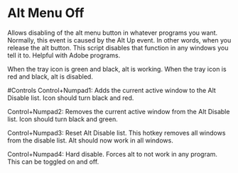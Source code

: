 # Alt Menu Off
Allows disabling of the alt menu button in whatever programs you want.
Normally, this event is caused by the Alt Up event. In other words, when you release the alt button.
This script disables that function in any windows you tell it to.
Helpful with Adobe programs.

When the tray icon is green and black, alt is working.
When the tray icon is red and black, alt is disabled.

#Controls
Control+Numpad1:    Adds the current active window to the Alt Disable list.
                    Icon should turn black and red.

Control+Numpad2:    Removes the current active window from the Alt Disable list.
                    Icon should turn black and green.

Control+Numpad3:    Reset Alt Disable list.
                    This hotkey removes all windows from the disable list.
                    Alt should now work in all windows.
                    
Control+Numpad4:    Hard disable. Forces alt to not work in any program.
                    This can be toggled on and off.

